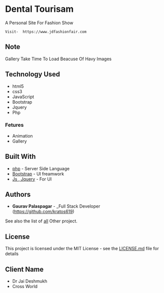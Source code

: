 # Dental Tourisam

A Personal Site For Fashion Show

```
Visit-  https://www.jdfashionfair.com
```

## Note

Gallery Take Time To Load Beacuse Of Havy Images

## Technology Used

- html5
- css3
- JavaScript
- Bootstrap
- Jquery
- Php

### Fetures

- Animation
- Gallery

## Built With

- [php](#) - Server Side Language
- [Bootstrap](#) - UI freamwork
- [Js , Jquery](#) - For UI

## Authors

- **Gaurav Palaspagar** - \_Full Stack Developer (https://github.com/kratos619)

See also the list of [all](https://github.com/kratos619) Other project.

## License

This project is licensed under the MIT License - see the [LICENSE.md](LICENSE.md) file for details

## Client Name

- Dr Jai Deshmukh
- Cross World
